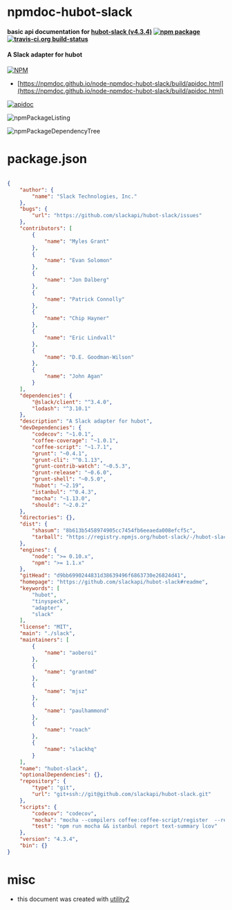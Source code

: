 # npmdoc-hubot-slack

#### basic api documentation for  [hubot-slack (v4.3.4)](https://github.com/slackapi/hubot-slack#readme)  [![npm package](https://img.shields.io/npm/v/npmdoc-hubot-slack.svg?style=flat-square)](https://www.npmjs.org/package/npmdoc-hubot-slack) [![travis-ci.org build-status](https://api.travis-ci.org/npmdoc/node-npmdoc-hubot-slack.svg)](https://travis-ci.org/npmdoc/node-npmdoc-hubot-slack)

#### A Slack adapter for hubot

[![NPM](https://nodei.co/npm/hubot-slack.png?downloads=true&downloadRank=true&stars=true)](https://www.npmjs.com/package/hubot-slack)

- [https://npmdoc.github.io/node-npmdoc-hubot-slack/build/apidoc.html](https://npmdoc.github.io/node-npmdoc-hubot-slack/build/apidoc.html)

[![apidoc](https://npmdoc.github.io/node-npmdoc-hubot-slack/build/screenCapture.buildCi.browser.%252Ftmp%252Fbuild%252Fapidoc.html.png)](https://npmdoc.github.io/node-npmdoc-hubot-slack/build/apidoc.html)

![npmPackageListing](https://npmdoc.github.io/node-npmdoc-hubot-slack/build/screenCapture.npmPackageListing.svg)

![npmPackageDependencyTree](https://npmdoc.github.io/node-npmdoc-hubot-slack/build/screenCapture.npmPackageDependencyTree.svg)



# package.json

```json

{
    "author": {
        "name": "Slack Technologies, Inc."
    },
    "bugs": {
        "url": "https://github.com/slackapi/hubot-slack/issues"
    },
    "contributors": [
        {
            "name": "Myles Grant"
        },
        {
            "name": "Evan Solomon"
        },
        {
            "name": "Jon Dalberg"
        },
        {
            "name": "Patrick Connolly"
        },
        {
            "name": "Chip Hayner"
        },
        {
            "name": "Eric Lindvall"
        },
        {
            "name": "D.E. Goodman-Wilson"
        },
        {
            "name": "John Agan"
        }
    ],
    "dependencies": {
        "@slack/client": "^3.4.0",
        "lodash": "^3.10.1"
    },
    "description": "A Slack adapter for hubot",
    "devDependencies": {
        "codecov": "~1.0.1",
        "coffee-coverage": "~1.0.1",
        "coffee-script": "~1.7.1",
        "grunt": "~0.4.1",
        "grunt-cli": "^0.1.13",
        "grunt-contrib-watch": "~0.5.3",
        "grunt-release": "~0.6.0",
        "grunt-shell": "~0.5.0",
        "hubot": "~2.19",
        "istanbul": "^0.4.3",
        "mocha": "~1.13.0",
        "should": "~2.0.2"
    },
    "directories": {},
    "dist": {
        "shasum": "8b613b5458974905cc7454fb6eeaeda008efcf5c",
        "tarball": "https://registry.npmjs.org/hubot-slack/-/hubot-slack-4.3.4.tgz"
    },
    "engines": {
        "node": ">= 0.10.x",
        "npm": ">= 1.1.x"
    },
    "gitHead": "d9bb6990244831d38639496f6863730e26824d41",
    "homepage": "https://github.com/slackapi/hubot-slack#readme",
    "keywords": [
        "hubot",
        "tinyspeck",
        "adapter",
        "slack"
    ],
    "license": "MIT",
    "main": "./slack",
    "maintainers": [
        {
            "name": "aoberoi"
        },
        {
            "name": "grantmd"
        },
        {
            "name": "mjsz"
        },
        {
            "name": "paulhammond"
        },
        {
            "name": "roach"
        },
        {
            "name": "slackhq"
        }
    ],
    "name": "hubot-slack",
    "optionalDependencies": {},
    "repository": {
        "type": "git",
        "url": "git+ssh://git@github.com/slackapi/hubot-slack.git"
    },
    "scripts": {
        "codecov": "codecov",
        "mocha": "mocha --compilers coffee:coffee-script/register  --require coffee-coverage/register-istanbul --reporter spec test",
        "test": "npm run mocha && istanbul report text-summary lcov"
    },
    "version": "4.3.4",
    "bin": {}
}
```



# misc
- this document was created with [utility2](https://github.com/kaizhu256/node-utility2)
